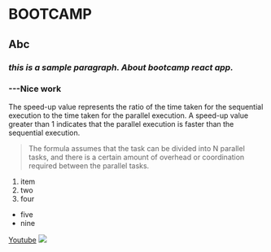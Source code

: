 # BOOTCAMP
## Abc

### *this is a sample paragraph. About bootcamp react app.*
### ---Nice work

The speed-up value represents the ratio of the time taken for the sequential execution to the time taken for the parallel execution. 
A speed-up value greater than 1 indicates that the parallel execution is faster than the sequential execution.
>The formula assumes that the task can be divided into N parallel tasks, and there is a certain amount of overhead or coordination required between the parallel tasks.
1. item
2. two
3. four

- five
- nine

[Youtube](https://www.youtube.com/)
![](https://thumbs.dreamstime.com/z/beautiful-rain-forest-ang-ka-nature-trail-doi-inthanon-national-park-thailand-36703721.jpg)
